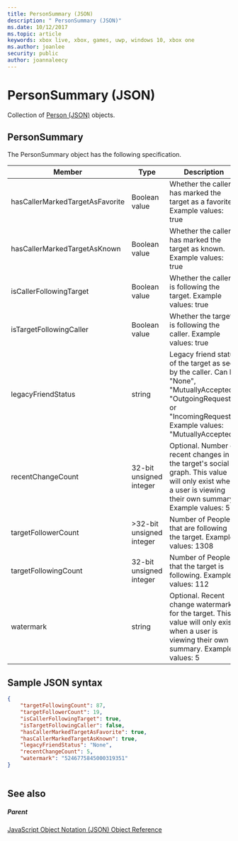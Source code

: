 ```yaml
---
title: PersonSummary (JSON)
description: " PersonSummary (JSON)"
ms.date: 10/12/2017
ms.topic: article
keywords: xbox live, xbox, games, uwp, windows 10, xbox one
ms.author: joanlee
security: public
author: joannaleecy
---
```


# PersonSummary (JSON)
Collection of [Person (JSON)](json-person.md) objects. 
<a id="ID4ER"></a>

 
## PersonSummary
 
The PersonSummary object has the following specification.
 
| Member| Type| Description| 
| --- | --- | --- | 
| hasCallerMarkedTargetAsFavorite| Boolean value| Whether the caller has marked the target as a favorite. Example values: true| 
| hasCallerMarkedTargetAsKnown| Boolean value| Whether the caller has marked the target as known. Example values: true| 
| isCallerFollowingTarget| Boolean value| Whether the caller is following the target. Example values: true| 
| isTargetFollowingCaller| Boolean value| Whether the target is following the caller. Example values: true| 
| legacyFriendStatus| string| Legacy friend status of the target as seen by the caller. Can be "None", "MutuallyAccepted", "OutgoingRequest", or "IncomingRequest". Example values: "MutuallyAccepted"| 
| recentChangeCount| 32-bit unsigned integer| Optional. Number of recent changes in the target's social graph. This value will only exist when a user is viewing their own summary. Example values: 5| 
| targetFollowerCount| >32-bit unsigned integer| Number of People that are following the target. Example values: 1308| 
| targetFollowingCount| 32-bit unsigned integer| Number of People that the target is following. Example values: 112| 
| watermark| string| Optional. Recent change watermark for the target. This value will only exist when a user is viewing their own summary. Example values: 5| 
  
<a id="ID4E4D"></a>

 
## Sample JSON syntax
 

```json
{
    "targetFollowingCount": 87,
    "targetFollowerCount": 19,
    "isCallerFollowingTarget": true,
    "isTargetFollowingCaller": false,
    "hasCallerMarkedTargetAsFavorite": true,
    "hasCallerMarkedTargetAsKnown": true,
    "legacyFriendStatus": "None",
    "recentChangeCount": 5,
    "watermark": "5246775845000319351"
}
    
```

  
<a id="ID4EGE"></a>

 
## See also
 
<a id="ID4EIE"></a>

 
##### Parent 

[JavaScript Object Notation (JSON) Object Reference](atoc-xboxlivews-reference-json.md)

   